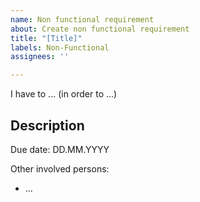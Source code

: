 ```yaml
---
name: Non functional requirement
about: Create non functional requirement
title: "[Title]"
labels: Non-Functional
assignees: ''

---
```


I have to ... (in order to ...)

## Description

Due date: DD.MM.YYYY

Other involved persons:
- ...
